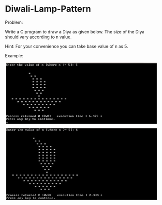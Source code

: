 # Diwali-Lamp-Pattern

Problem:

Write a C program to draw a Diya as given below. The size of the Diya should vary according to n value.

Hint:  For your convenience you can take base value of n as 5.

Example:

![alt text](https://github.com/TusharPatil-98/Diwali-Lamp-Pattern/blob/master/Img.jpg)
